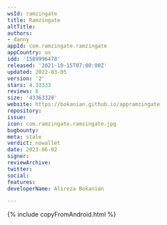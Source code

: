 ```yaml
---
wsId: ramzingate
title: Ramzingate
altTitle: 
authors:
- danny 
appId: com.ramzingate.ramzingate
appCountry: us
idd: '1589996478'
released: '2021-10-15T07:00:00Z'
updated: 2022-03-05
version: '2'
stars: 4.33333
reviews: 6
size: '43363328'
website: https://bokanian.github.io/appramzingate
repository: 
issue: 
icon: com.ramzingate.ramzingate.jpg
bugbounty: 
meta: stale
verdict: nowallet
date: 2023-06-02
signer: 
reviewArchive: 
twitter: 
social: 
features: 
developerName: Alireza Bokanian

---
```


{% include copyFromAndroid.html %}